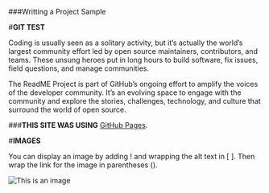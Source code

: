 
###Writting a Project Sample

#**GIT TEST**

Coding is usually seen as a solitary activity, but it’s actually the world’s largest community effort led by open source maintainers, contributors, and teams. These unsung heroes put in long hours to build software, fix issues, field questions, 
and manage communities.

The ReadME Project is part of GitHub’s ongoing effort to amplify the voices of the developer community. It’s an evolving space 
to engage with the community and explore the stories, challenges, technology, and culture that surround the world of open source.



###**THIS SITE WAS USING** [GitHub Pages](https://pages.github.com/).


#**IMAGES**

You can display an image by adding ! and wrapping the alt text in [ ]. Then wrap the link for the image in parentheses ().

![This is an image](https://myoctocat.com/assets/images/base-octocat.svg)